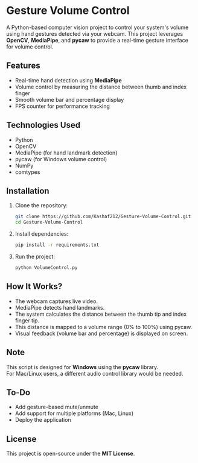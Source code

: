 # Gesture Volume Control

A Python-based computer vision project to control your system's volume using hand gestures detected via your webcam. This project leverages **OpenCV**, **MediaPipe**, and **pycaw** to provide a real-time gesture interface for volume control.

## Features

- Real-time hand detection using **MediaPipe**
- Volume control by measuring the distance between thumb and index finger
- Smooth volume bar and percentage display
- FPS counter for performance tracking

## Technologies Used

- Python
- OpenCV
- MediaPipe (for hand landmark detection)
- pycaw (for Windows volume control)
- NumPy
- comtypes

## Installation

1. Clone the repository:
   ```bash
   git clone https://github.com/Kashaf212/Gesture-Volume-Control.git
   cd Gesture-Volume-Control
   ```
2. Install dependencies:
   ```bash
   pip install -r requirements.txt
   ```
3. Run the project:
   ```bash
   python VolumeControl.py
   ```

## How It Works?

- The webcam captures live video.  
- MediaPipe detects hand landmarks.  
- The system calculates the distance between the thumb tip and index finger tip.  
- This distance is mapped to a volume range (0% to 100%) using pycaw.  
- Visual feedback (volume bar and percentage) is displayed on screen.

## Note

This script is designed for **Windows** using the **pycaw** library.  
For Mac/Linux users, a different audio control library would be needed.  

## To-Do

- Add gesture-based mute/unmute  
- Add support for multiple platforms (Mac, Linux)    
- Deploy the application  

## License

This project is open-source under the **MIT License**.


